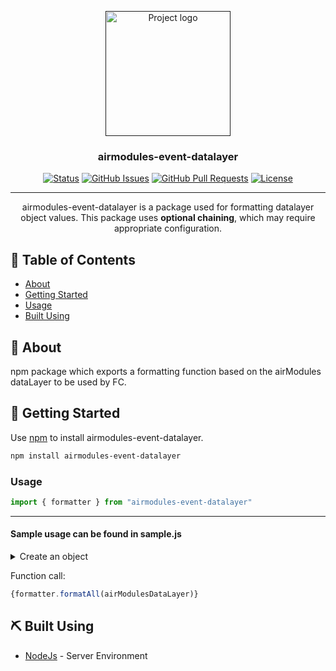 <p align="center">
  <a href="" rel="noopener">
 <img width=200px height=200px src="https://i.imgur.com/6wj0hh6.jpg" alt="Project logo"></a>
</p>

<h3 align="center">airmodules-event-datalayer</h3>

<div align="center">

[![Status](https://img.shields.io/badge/status-active-success.svg)]()
[![GitHub Issues](https://img.shields.io/github/issues/kylelobo/The-Documentation-Compendium.svg)](https://github.com/kylelobo/The-Documentation-Compendium/issues)
[![GitHub Pull Requests](https://img.shields.io/github/issues-pr/kylelobo/The-Documentation-Compendium.svg)](https://github.com/kylelobo/The-Documentation-Compendium/pulls)
[![License](https://img.shields.io/badge/license-MIT-blue.svg)](/LICENSE)

</div>

---

<p align="center"> airmodules-event-datalayer is a package used for formatting datalayer object values. This package uses <b>optional chaining</b>, which may require appropriate configuration.
    <br> 
</p>

## 📝 Table of Contents

- [About](#about)
- [Getting Started](#getting_started)
- [Usage](#usage)
- [Built Using](#built_using)


## 🧐 About <a name = "about"></a>

npm package which exports a formatting function based on the airModules dataLayer to be used by FC.

## 🏁 Getting Started <a name = "getting_started"></a>

Use [npm](https://www.npmjs.com/) to install airmodules-event-datalayer.
```bash
npm install airmodules-event-datalayer
```


### Usage

```js
import { formatter } from "airmodules-event-datalayer"
```
---

#### Sample usage can be found in sample.js

<details><summary>Create an object</summary>
```js
const airModulesDataLayer = {
  event: "viewable impression",
  module: "emBookingPopupAbstract",
  eventAction: "viewable - impression",
  actionLabel: null,
  airlineIataCode: "ul",
  provider: "sri lankan airlines",
  journeyType: "ow",
  originAirportIataCode: "CMB",
  destinationAirportIataCode: "SIN",
  route: "cmb>sin",
  currencyCode: "LKR",
  totalPrice: "5.21",
  totalPriceUSD: null,
  fareClass: "ec",
  departureDate: "03/13/2021",
  returnDate: "2021-06-14",
  daysUntilFlight: "25", //25
  tripLength: 93,
  isFlexibleDates: null,
  discountCode: null,
  deeplinkSiteEdition: null,
  miles: null,
  timestamp: "2021-02-16",
  url: "https://www.srilankan.com/en-lk/",
  passenger: [
    {
      count: 1,
      adultCount: "1",
      youngAdultCount: null,
      childCount: null,
      infantInLapCount: null,
      infantInSeatCount: null,
    },
  ],
  page: [
    {
      siteEdition: "en-LK",
      countryIsoCode: "lk",
      languageIsoCode: "en",
    },
  ],
  lodging: [
    {
      cityCode: "sin",
      name: "intercontinental",
      startDate: "2021/03/13",
      endDate: "2021-03-20",
      roomCount: 2,
      tripLength: 7,
      starRating: 5,
    },
  ],
};
```
</details>

Function call:

```js
{formatter.formatAll(airModulesDataLayer)}
```

## ⛏️ Built Using <a name = "built_using"></a>

- [NodeJs](https://nodejs.org/en/) - Server Environment
